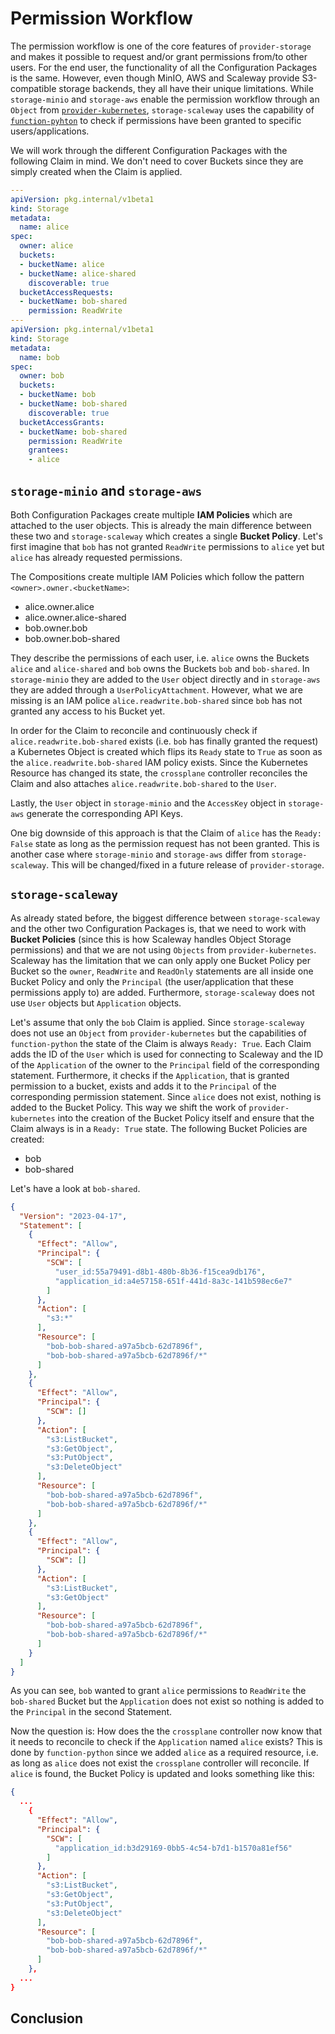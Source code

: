 # Permission Workflow

The permission workflow is one of the core features of `provider-storage` and makes it possible to request and/or grant permissions from/to other users. For the end user, the functionality of all the Configuration Packages is the same. However, even though MinIO, AWS and Scaleway provide S3-compatible storage backends, they all have their unique limitations. While `storage-minio` and `storage-aws` enable the permission workflow through an `Object` from [`provider-kubernetes`](https://github.com/crossplane-contrib/provider-kubernetes/), `storage-scaleway` uses the capability of [`function-pyhton`](github.com/crossplane-contrib/function-python) to check if permissions have been granted to specific users/applications.

We will work through the different Configuration Packages with the following Claim in mind. We don't need to cover Buckets since they are simply created when the Claim is applied.

```yaml
---
apiVersion: pkg.internal/v1beta1
kind: Storage
metadata:
  name: alice
spec:
  owner: alice
  buckets:
  - bucketName: alice
  - bucketName: alice-shared
    discoverable: true
  bucketAccessRequests:
  - bucketName: bob-shared
    permission: ReadWrite
---
apiVersion: pkg.internal/v1beta1
kind: Storage
metadata:
  name: bob
spec:
  owner: bob
  buckets:
  - bucketName: bob
  - bucketName: bob-shared
    discoverable: true
  bucketAccessGrants:
  - bucketName: bob-shared
    permission: ReadWrite
    grantees:
    - alice
```

## `storage-minio` and `storage-aws`

Both Configuration Packages create multiple **IAM Policies** which are attached to the user objects. This is already the main difference between these two and `storage-scaleway` which creates a single **Bucket Policy**. Let's first imagine that `bob` has not granted `ReadWrite` permissions to `alice` yet but `alice` has already requested permissions.

The Compositions create multiple IAM Policies which follow the pattern `<owner>.owner.<bucketName>`:

- alice.owner.alice
- alice.owner.alice-shared
- bob.owner.bob
- bob.owner.bob-shared

They describe the permissions of each user, i.e. `alice` owns the Buckets `alice` and `alice-shared` and `bob` owns the Buckets `bob` and `bob-shared`. In `storage-minio` they are added to the `User` object directly and in `storage-aws` they are added through a `UserPolicyAttachment`. However, what we are missing is an IAM police `alice.readwrite.bob-shared` since `bob` has not granted any access to his Bucket yet.

In order for the Claim to reconcile and continuously check if `alice.readwrite.bob-shared` exists (i.e. `bob` has finally granted the request) a Kubernetes Object is created which flips its `Ready` state to `True` as soon as the `alice.readwrite.bob-shared` IAM policy exists. Since the Kubernetes Resource has changed its state, the `crossplane` controller reconciles the Claim and also attaches `alice.readwrite.bob-shared` to the `User`.

Lastly, the `User` object in `storage-minio` and the `AccessKey` object in `storage-aws` generate the corresponding API Keys.

One big downside of this approach is that the Claim of `alice` has the `Ready: False` state as long as the permission request has not been granted. This is another case where `storage-minio` and `storage-aws` differ from `storage-scaleway`. This will be changed/fixed in a future release of `provider-storage`.

## `storage-scaleway`

As already stated before, the biggest difference between `storage-scaleway` and the other two Configuration Packages is, that we need to work with **Bucket Policies** (since this is how Scaleway handles Object Storage permissions) and that we are not using `Objects` from `provider-kubernetes`. Scaleway has the limitation that we can only apply one Bucket Policy per Bucket so the `owner`, `ReadWrite` and `ReadOnly` statements are all inside one Bucket Policy and only the `Principal` (the user/application that these permissions apply to) are added. Furthermore, `storage-scaleway` does not use `User` objects but `Application` objects.

Let's assume that only the `bob` Claim is applied. Since `storage-scaleway` does not use an `Object` from `provider-kubernetes` but the capabilities of `function-python` the state of the Claim is always `Ready: True`. Each Claim adds the ID of the `User` which is used for connecting to Scaleway and the ID of the `Application` of the owner to the `Principal` field of the corresponding statement. Furthermore, it checks if the `Application`, that is granted permission to a bucket, exists and adds it to the `Principal` of the corresponding permission statement. Since `alice` does not exist, nothing is added to the Bucket Policy. This way we shift the work of `provider-kubernetes` into the creation of the Bucket Policy itself and ensure that the Claim always is in a `Ready: True` state. The following Bucket Policies are created:

- bob
- bob-shared

Let's have a look at `bob-shared`.

```json
{
  "Version": "2023-04-17",
  "Statement": [
    {
      "Effect": "Allow",
      "Principal": {
        "SCW": [
          "user_id:55a79491-d8b1-480b-8b36-f15cea9db176",
          "application_id:a4e57158-651f-441d-8a3c-141b598ec6e7"
        ]
      },
      "Action": [
        "s3:*"
      ],
      "Resource": [
        "bob-bob-shared-a97a5bcb-62d7896f",
        "bob-bob-shared-a97a5bcb-62d7896f/*"
      ]
    },
    {
      "Effect": "Allow",
      "Principal": {
        "SCW": []
      },
      "Action": [
        "s3:ListBucket",
        "s3:GetObject",
        "s3:PutObject",
        "s3:DeleteObject"
      ],
      "Resource": [
        "bob-bob-shared-a97a5bcb-62d7896f",
        "bob-bob-shared-a97a5bcb-62d7896f/*"
      ]
    },
    {
      "Effect": "Allow",
      "Principal": {
        "SCW": []
      },
      "Action": [
        "s3:ListBucket",
        "s3:GetObject"
      ],
      "Resource": [
        "bob-bob-shared-a97a5bcb-62d7896f",
        "bob-bob-shared-a97a5bcb-62d7896f/*"
      ]
    }
  ]
}
```

As you can see, `bob` wanted to grant `alice` permissions to `ReadWrite` the `bob-shared` Bucket but the `Application` does not exist so nothing is added to the `Principal` in the second Statement.

Now the question is: How does the the `crossplane` controller now know that it needs to reconcile to check if the `Application` named `alice` exists? This is done by `function-python` since we added `alice` as a required resource, i.e. as long as `alice` does not exist the `crossplane` controller will reconcile. If `alice` is found, the Bucket Policy is updated and looks something like this:

```json
{
  ...
    {
      "Effect": "Allow",
      "Principal": {
        "SCW": [
          "application_id:b3d29169-0bb5-4c54-b7d1-b1570a81ef56"
        ]
      },
      "Action": [
        "s3:ListBucket",
        "s3:GetObject",
        "s3:PutObject",
        "s3:DeleteObject"
      ],
      "Resource": [
        "bob-bob-shared-a97a5bcb-62d7896f",
        "bob-bob-shared-a97a5bcb-62d7896f/*"
      ]
    },
  ...
}
```

## Conclusion
